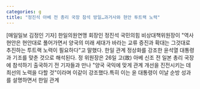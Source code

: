 ```yaml
---
categories: g
title: "정진석 아베 전 총리 국장 참석 방일…과거사와 현안 투트랙 노력"
---
```

[매일일보 김정인 기자] 한일의원연맹 회장인 정진석 국민의힘 비상대책위원장이 "역사 현안은 현안대로 풀어가면서 양국의 미래 세대가 바라는 교류 증진과 확대는 그것대로 추진하는 투트랙 노력이 필요하다"고 말했다. 한일 관계 정상화를 강조한 윤석열 대통령과 기조를 맞춘 것으로 해석된다. 정 위원장은 26일 고(故) 아베 신조 전 일본 총리 국장에 참석하기 출국하기 전 기자들과 만나 "양국 국익에 맞게 관계 개선을 진전시키는 데 최선의 노력을 다할 것"이라며 이같이 강조했다.특히 이는 윤 대통령이 이날 순방 성과를 설명하면서 한일 관계